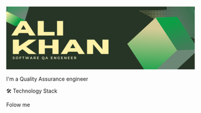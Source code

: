![Header](https://github.com/Alishiwka/Alishiwka/blob/main/Assets/Header.png) 

<link rel="stylesheet" href="./Styles/style.css">
<p>I'm a Quality Assurance engineer</p>

<p class = "h2">🛠 Technology Stack</p>

Folow me